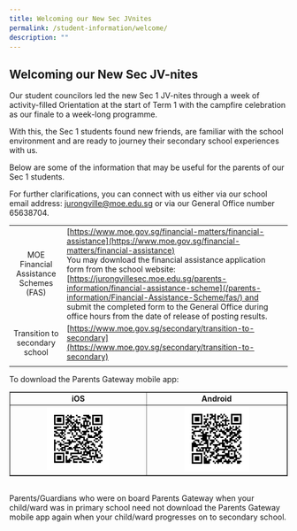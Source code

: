 ```yaml
---
title: Welcoming our New Sec JVnites
permalink: /student-information/welcome/
description: ""
---
```

## Welcoming our New Sec JV-nites

Our student councilors led the new Sec 1 JV-nites through a week of activity-filled Orientation at the start of Term 1 with the campfire celebration as our finale to a week-long programme.

With this, the Sec 1 students found new friends, are familiar with the school environment and are ready to journey their secondary school experiences with us.

Below are some of the information that may be useful for the parents of our Sec 1 students.

For further clarifications, you can connect with us either via our school email address: [jurongville@moe.edu.sg](mailto:jurongville@moe.edu.sg) or via our General Office number 65638704.

|   |   |
|:-:|---|
| MOE Financial Assistance Schemes (FAS)  | [https://www.moe.gov.sg/financial-matters/financial-assistance](https://www.moe.gov.sg/financial-matters/financial-assistance)  <br>You may download the financial assistance application form from the school website:<br>[https://jurongvillesec.moe.edu.sg/parents-information/financial-assistance-scheme](/parents-information/Financial-Assistance-Scheme/fas/) and submit the completed form to the General Office during office hours from the date of release of posting results.  |
| Transition to secondary school  | [https://www.moe.gov.sg/secondary/transition-to-secondary](https://www.moe.gov.sg/secondary/transition-to-secondary)  |
|   |   |

To download the Parents Gateway mobile app:

<table width="80%" border="1">
<tbody>
  <tr>
    <td align="center"><b>iOS</b></th>
  <td align="center"><b>Android</b></th>
  </tr>
  <tr>
    <td align="center"><img src="/images/ios.png" style="width:49%"></td>
    <td align="center"><img src="/images/android.png" style="width:49%"></td>
  </tr>
  </tbody>
  </table>
<br>
Parents/Guardians who were on board Parents Gateway when your child/ward was in primary school need not download the Parents Gateway mobile app again when your child/ward progresses on to secondary school.
